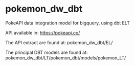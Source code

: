 # pokemon_dw_dbt
PokeAPI data integration model for bigquery, using dbt ELT

API available in:
https://pokeapi.co/

The API extract are found at:
pokemon_dw_dbt/EL/

The principal DBT models are found at:
pokemon_dw_dbt/LT/pokemon_dbt/models/pokemon_LT/



